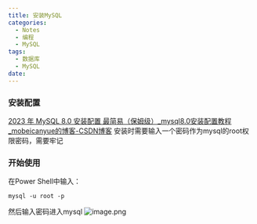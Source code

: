 ```yaml
---
title: 安装MySQL
categories:
  - Notes
  - 编程
  - MySQL
tags:
  - 数据库
  - MySQL
date:
---
```

### 安装配置
[2023 年 MySQL 8.0 安装配置 最简易（保姆级）\_mysql8.0安装配置教程\_mobeicanyue的博客-CSDN博客](https://blog.csdn.net/m0_52559040/article/details/121843945)
安装时需要输入一个密码作为mysql的root权限密码，需要牢记

### 开始使用
在Power Shell中输入：
```
mysql -u root -p
```
然后输入密码进入mysql
![image.png](https://cdn.jsdelivr.net/gh/zhengyangWang1/image@main/img/20230927202531.png)


